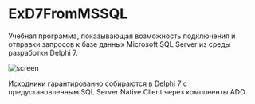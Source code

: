 # ExD7FromMSSQL

Учебная программа, показывающая возможность подключения и отправки запросов к базе данных Microsoft SQL Server из среды разработки Delphi 7.

![screen](https://user-images.githubusercontent.com/10297748/157662757-7e13541f-b9cf-498a-9fe6-bd319a6e538e.png)

Исходники гарантированно собираются в Delphi 7 с предустановленным SQL Server Native Client через компоненты ADO.
